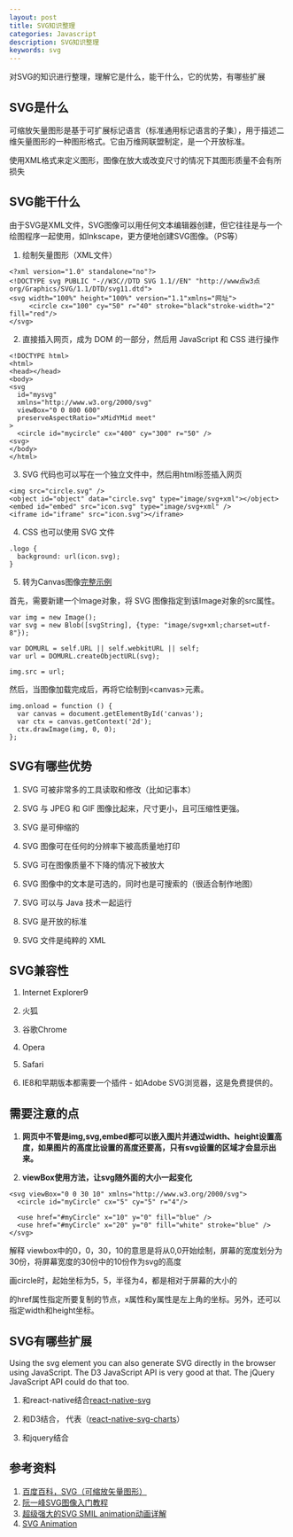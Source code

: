 ```yaml
---
layout: post
title: SVG知识整理
categories: Javascript
description: SVG知识整理
keywords: svg
---
```


对SVG的知识进行整理，理解它是什么，能干什么，它的优势，有哪些扩展

## SVG是什么
可缩放矢量图形是基于可扩展标记语言（标准通用标记语言的子集），用于描述二维矢量图形的一种图形格式。它由万维网联盟制定，是一个开放标准。

使用XML格式来定义图形，图像在放大或改变尺寸的情况下其图形质量不会有所损失


## SVG能干什么
由于SVG是XML文件，SVG图像可以用任何文本编辑器创建，但它往往是与一个绘图程序一起使用，如Inkscape，更方便地创建SVG图像。（PS等）

1. 绘制矢量图形（XML文件）

```
<?xml version="1.0" standalone="no"?>
<!DOCTYPE svg PUBLIC "-//W3C//DTD SVG 1.1//EN" "http://www点w3点org/Graphics/SVG/1.1/DTD/svg11.dtd">
<svg width="100%" height="100%" version="1.1"xmlns="网址">
     <circle cx="100" cy="50" r="40" stroke="black"stroke-width="2" fill="red"/>
</svg>
```

2. 直接插入网页，成为 DOM 的一部分，然后用 JavaScript 和 CSS 进行操作

```
<!DOCTYPE html>
<html>
<head></head>
<body>
<svg
  id="mysvg"
  xmlns="http://www.w3.org/2000/svg"
  viewBox="0 0 800 600"
  preserveAspectRatio="xMidYMid meet"
>
  <circle id="mycircle" cx="400" cy="300" r="50" />
<svg>
</body>
</html>
```

3. SVG 代码也可以写在一个独立文件中，然后用html标签插入网页

```
<img src="circle.svg" />
<object id="object" data="circle.svg" type="image/svg+xml"></object>
<embed id="embed" src="icon.svg" type="image/svg+xml" />
<iframe id="iframe" src="icon.svg"></iframe>
```

4. CSS 也可以使用 SVG 文件

```
.logo {
  background: url(icon.svg);
}
```

5. 转为Canvas图像[完整示例](https://www.jianshu.com/p/9e5d8ea604c9)

首先，需要新建一个Image对象，将 SVG 图像指定到该Image对象的src属性。
```
var img = new Image();
var svg = new Blob([svgString], {type: "image/svg+xml;charset=utf-8"});

var DOMURL = self.URL || self.webkitURL || self;
var url = DOMURL.createObjectURL(svg);

img.src = url;
```
然后，当图像加载完成后，再将它绘制到&lt;canvas&gt;元素。
```
img.onload = function () {
  var canvas = document.getElementById('canvas');
  var ctx = canvas.getContext('2d');
  ctx.drawImage(img, 0, 0);
};

```

## SVG有哪些优势

1. SVG 可被非常多的工具读取和修改（比如记事本）

2. SVG 与 JPEG 和 GIF 图像比起来，尺寸更小，且可压缩性更强。

3. SVG 是可伸缩的

4. SVG 图像可在任何的分辨率下被高质量地打印

5. SVG 可在图像质量不下降的情况下被放大

6. SVG 图像中的文本是可选的，同时也是可搜索的（很适合制作地图）

7. SVG 可以与 Java 技术一起运行

8. SVG 是开放的标准

9. SVG 文件是纯粹的 XML

## SVG兼容性
1. Internet Explorer9

2. 火狐

3. 谷歌Chrome

4. Opera

5. Safari

6. IE8和早期版本都需要一个插件 - 如Adobe SVG浏览器，这是免费提供的。


## 需要注意的点
1. **网页中不管是img,svg,embed都可以嵌入图片并通过width、height设置高度，如果图片的高度比设置的高度还要高，只有svg设置的区域才会显示出来。**

2. **viewBox使用方法，让svg随外面的大小一起变化**
```
<svg viewBox="0 0 30 10" xmlns="http://www.w3.org/2000/svg">
  <circle id="myCircle" cx="5" cy="5" r="4"/>

  <use href="#myCircle" x="10" y="0" fill="blue" />
  <use href="#myCircle" x="20" y="0" fill="white" stroke="blue" />
</svg>
```
解释
viewbox中的0，0，30，10的意思是将从0,0开始绘制，屏幕的宽度划分为30份，将屏幕宽度的30份中的10份作为svg的高度

画circle时，起始坐标为5，5，半径为4，都是相对于屏幕的大小的

<use>的href属性指定所要复制的节点，x属性和y属性是<use>左上角的坐标。另外，还可以指定width和height坐标。



## SVG有哪些扩展
Using the svg element you can also generate SVG directly in the browser using JavaScript. The D3 JavaScript API is very good at that. The jQuery JavaScript API could do that too.
1. 和react-native结合[react-native-svg](https://github.com/react-native-community/react-native-svg)

2. 和D3结合， 代表（[react-native-svg-charts](https://github.com/JesperLekland/react-native-svg-charts/blob/dev/src/chart.js)）

3. 和jquery结合

## 参考资料
1. [百度百科，SVG（可缩放矢量图形）](https://baike.baidu.com/item/SVG/63178)
2. [阮一峰SVG图像入门教程](http://www.ruanyifeng.com/blog/2018/08/svg.html)
3. [超级强大的SVG SMIL animation动画详解](https://www.zhangxinxu.com/wordpress/2014/08/so-powerful-svg-smil-animation/)
4. [SVG Animation](http://tutorials.jenkov.com/svg/svg-animation.html)
